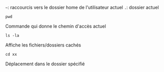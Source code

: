 `~`: raccourcis vers le dossier home de l'utilisateur actuel
`.`: dossier actuel

```shell
pwd
```
Commande qui donne le chemin d'accès actuel

```shell
ls -la
```
Affiche les fichiers/dossiers cachés

```shell
cd xx
```
Déplacement dans le dossier spécifié